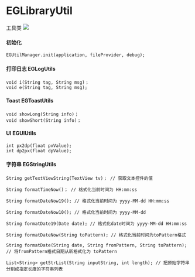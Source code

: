# EGLibraryUtil
工具类
[![](https://jitpack.io/v/xiao2ge/EGLibraryUtil.svg)](https://jitpack.io/#xiao2ge/EGLibraryUtil)

#### 初始化
```
EGUtilManager.init(application, fileProvider, debug);
```
#### 打印日志 EGLogUtils
```
void i(String tag, String msg)；
void e(String tag, String msg);
```

#### Toast EGToastUtils
```
void showLong(String info)；
void showShort(String info)；
```

#### UI EGUIUtils
```
int px2dp(float pxValue);
int dp2px(float dpValue);
```

#### 字符串 EGStringUtils
```
String getTextViewString(TextView tv)； // 获取文本控件的值

String formatTimeNow()； // 格式化当前时间为 HH:mm:ss

String formatDateNow19(); // 格式化当前时间为 yyyy-MM-dd HH:mm:ss

String formatDateNow10(); // 格式化当前时间为 yyyy-MM-dd

String formatDate19(Date date); // 格式化date时间为 yyyy-MM-dd HH:mm:ss

String formatDateNow(String toPattern); // 格式化当前时间为toPattern格式

String formatDate(String date, String fromPattern, String toPattern); // 将fromPattern格式日期从新格式化为 toPattern

List<String> getStrList(String inputString, int length); // 把原始字符串分割成指定长度的字符串列表
```
